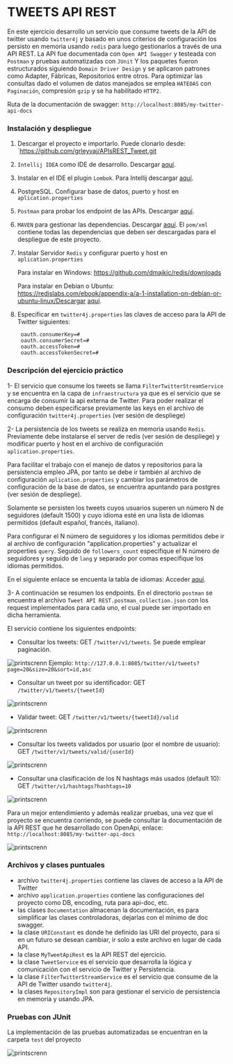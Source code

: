 # TWEETS API REST
En este ejercicio desarrollo un servicio que consume tweets de la API de twitter usando `twitter4j` y basado en unos criterios de configuración los persisto en memoria usando `redis` para luego gestionarlos a través de una API REST. 
La API fue documentada con `Open API Swagger` y testeada con `Postman` y pruebas automatizadas con `JUnit`
Y los paquetes fueron estructurados siguiendo `Domain Driver Design` y se aplicaron patrones como Adapter, Fábricas, Repositorios entre otros. 
Para optimizar las consultas dado el volumen de datos manejados se emplea `HATEOAS` con `Paginación`, compresión `gzip` y se ha habilitado `HTTP2`.

Ruta de la documentación de swagger: `http://localhost:8085/my-twitter-api-docs`

### Instalación y despliegue
1. Descargar el proyecto e importarlo. Puede clonarlo desde: `https://github.com/grleyvaj/APIsREST_Tweet.git
2. `Intellij IDEA` como IDE de desarrollo. Descargar [aquí](https://www.jetbrains.com/es-es/idea/download/).
3. Instalar en el IDE el plugin `Lombok`. Para Intellij descargar [aquí](https://plugins.jetbrains.com/plugin/6317-lombok/). 
4. PostgreSQL. Configurar base de datos, puerto y host en `aplication.properties`
5. `Postman` para probar los endpoint de las APIs. Descargar [aquí](https://www.postman.com/downloads/).
6. `MAVEN` para gestionar las dependencias. Descargar [aquí](https://maven.apache.org/download.cgi/).
   El `pom/xml` contiene todas las dependencias que deben ser descargadas para el despliegue de este proyecto.
7. Instalar Servidor `Redis` y configurar puerto y host en `aplication.properties` 
   
    Para instalar en Windows: https://github.com/dmajkic/redis/downloads      
    
    Para instalar en Debian o Ubuntu: https://redislabs.com/ebook/appendix-a/a-1-installation-on-debian-or-ubuntu-linux/Descargar [aquí](https://www.jetbrains.com/es-es/idea/download/).
8. Especificar en `twitter4j.properties` las claves de acceso para la API de Twitter siguientes:
        
        oauth.consumerKey=#         
        oauth.consumerSecret=#        
        oauth.accessToken=#        
        oauth.accessTokenSecret=#
      
### Descripción del ejercicio práctico
1- El servicio que consume los tweets se llama `FilterTwitterStreamService` y se encuentra en la capa de `infraestructura` ya que es el servicio que se encarga de consumir la api externa de Twitter. 
Para poder realizar el consumo deben especificarse previamente las keys en el archivo de configuración `twitter4j.properties` (ver sesión de despliege)

2- La persistencia de los tweets se realiza en memoria usando `Redis`. Previamente debe instalarse el server de redis (ver sesión de despliege) y modificar puerto y host en el archivo de configuración `aplication.properties`. 

Para facilitar el trabajo con el manejo de datos y repositorios para la persistencia empleo JPA, por tanto se debe ir también al archivo de configuración `aplication.properties` y cambiar los parámetros de configuración de la base de datos, se encuentra apuntando para postgres (ver sesión de despliege).

Solamente se persisten los tweets cuyos usuarios superen un número N de seguidores (default 1500) y cuyo idioma esté en una lista de idiomas permitidos (default español, francés, italiano). 

Para configurar el N número de seguidores y los idiomas permitidos debe ir al archivo de configuración "application.properties" y actualizar el properties `query`. Seguido de `followers_count` especifique el N número de seguidores y seguido de `lang` y separado por comas especifique los idiomas permitidos.
  
En el siguiente enlace se encuenta la tabla de idiomas: Acceder [aquí](https://developer.twitter.com/en/docs/twitter-api/tweets/filtered-stream/integrate/build-a-rule).

3- A continuación se resumen los endpoints.
En el directorio `postman` se encuentra el archivo `Tweet API REST.postman_collection.json` con los request implementados para cada uno, el cual puede ser importado en dicha herramienta.

El servicio contiene los siguientes endpoints:
- Consultar los tweets: GET `/twitter/v1/tweets`. Se puede emplear paginación. 

![printscrenn](readme/getTweets.png)
Ejemplo: `http://127.0.0.1:8085/twitter/v1/tweets?page=20&size=20&sort=id,asc`
- Consultar un tweet por su identificador: GET `/twitter/v1/tweets/{tweetId}`

![printscrenn](readme/getTweets_byTweetId.png)
- Validar tweet: GET `/twitter/v1/tweets/{tweetId}/valid`

![printscrenn](readme/validate_tweet.png)
- Consultar los tweets validados por usuario (por el nombre de usuario): GET `/twitter/v1/tweets/valid/{userId}`

![printscrenn](readme/getValidTweets_byUserId.png)
- Consultar una clasificación de los N hashtags más usados (default 10): GET `/twitter/v1/hashtags?hashtags=10`

![printscrenn](readme/n-mostUsedhashtag.png)

Para un mejor entendimiento y además realizar pruebas, una vez que el proyecto se encuentra corriendo, se puede consultar la documentación de la API REST que he  desarrollado con OpenApi, enlace:
`http://localhost:8085/my-twitter-api-docs`

![printscrenn](readme/1.png)

### Archivos y clases puntuales
- archivo `twitter4j.properties` contiene las claves de acceso a la API de Twitter
- archivo `application.properties` contiene las configuraciones del proyecto como DB, encoding, ruta para api-doc, etc.
- las clases `Documentation` almacenan la documentación, es para simplificar las clases controladoras, dejarlas con el mínimo de doc swagger.
- la clase `URIConstant` es donde he definido las URI del proyecto, para si en un futuro se desean cambiar, ir solo a este archivo en lugar de cada API.
- la clase `MyTweetApiRest` es la API REST del ejercicio.
- la clase `TweetService` es el servicio que desarrolla la lógica y comunicación con el servicio de Twitter y Persistencia.
- la clase `FilterTwitterStreamService` es el servicio que consume de la API de Twitter usando `twitter4j`.
- la clases `RepositoryImpl` son para gestionar el servicio de persistencia en memoria y usando JPA.

### Pruebas con JUnit
La implementación de las pruebas automatizadas se encuentran en la carpeta `test` del proyecto

![printscrenn](readme/satisfactory-tests.png)
